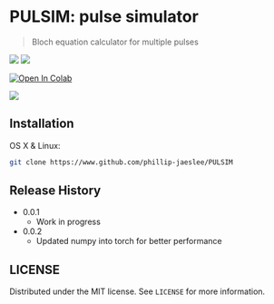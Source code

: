 # PULSIM: pulse simulator
> Bloch equation calculator for multiple pulses

<img src="https://img.shields.io/badge/Python-3776AB?style=flat-square&logo=Python&logoColor=white"/> <img src="https://img.shields.io/badge/Google Colab-F9AB00?style=flat-square&logo=Google Colab&logoColor=white"/>

[![Open In Colab](https://colab.research.google.com/assets/colab-badge.svg)](https://colab.research.google.com/github/phillip-jaeslee/PULSIM/blob/v_torch/PULSIM_colab.ipynb)



![](header.png)

## Installation

OS X & Linux:

```sh
git clone https://www.github.com/phillip-jaeslee/PULSIM
```

## Release History

* 0.0.1
    * Work in progress
* 0.0.2
    * Updated numpy into torch for better performance

## LICENSE

Distributed under the MIT license. See ``LICENSE`` for more information.
